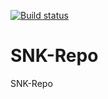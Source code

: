 [![Build status](https://ci.appveyor.com/api/projects/status/72up3b3h8fjvi4cg/branch/master?svg=true)](https://ci.appveyor.com/project/shariqnasir/snk-repo/branch/master)
# SNK-Repo
SNK-Repo

